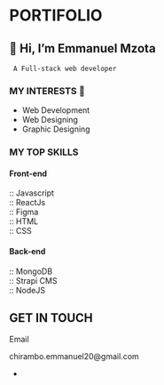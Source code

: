 # PORTIFOLIO
## 👋 Hi, I’m Emmanuel Mzota
  ` A Full-stack web developer`
  ### MY INTERESTS 👀
-   Web Development
-   Web Designing
-   Graphic Designing
  
  ### MY TOP SKILLS
  #### Front-end
  :: Javascript   
  :: ReactJs     
  :: Figma  
  :: HTML  
  :: CSS

  #### Back-end
  :: MongoDB   
  :: Strapi CMS  
  :: NodeJS

## GET IN TOUCH
<p>Email</p>     
<a>chirambo.emmanuel20@gmail.com</a>

  
- 


